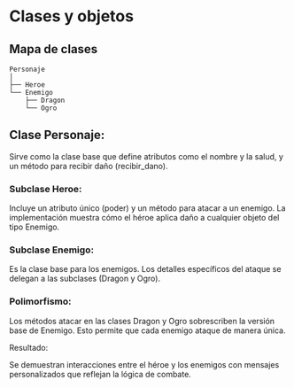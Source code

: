 # Clases y objetos


## Mapa de clases

```
Personaje
│
├── Heroe
└── Enemigo
    ├── Dragon
    └── Ogro
```


## Clase Personaje:

 Sirve como la clase base que define atributos como el nombre y la salud, y un método para recibir daño (recibir_dano).

### Subclase Heroe:

Incluye un atributo único (poder) y un método para atacar a un enemigo. La implementación muestra cómo el héroe aplica daño a cualquier objeto del tipo Enemigo.

### Subclase Enemigo:

Es la clase base para los enemigos. Los detalles específicos del ataque se delegan a las subclases (Dragon y Ogro).

### Polimorfismo:

Los métodos atacar en las clases Dragon y Ogro sobrescriben la versión base de Enemigo. Esto permite que cada enemigo ataque de manera única.

Resultado:

Se demuestran interacciones entre el héroe y los enemigos con mensajes personalizados que reflejan la lógica de combate.
